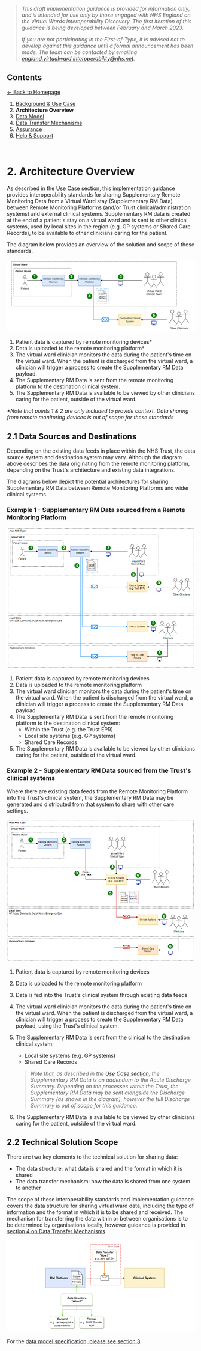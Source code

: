 > *This draft implementation guidance is provided for information only, and is intended for use only by those engaged with NHS England on the Virtual Wards Interoperability Discovery. The first iteration of this guidance is being developed between February and March 2023.* 
>
> *If you are not participating in the First-of-Type, it is advised not to develop against this guidance until a formal announcement has been made. The team can be contacted by emailing england.virtualward.interoperability@nhs.net.*


## Contents
[&larr; Back to Homepage](/README.md)
1. [Background & Use Case](/1_Background.md)
2. **Architecture Overview**
3. [Data Model](/3_Data_Model.md)
4. [Data Transfer Mechanisms](/4_Data_Transfer_Mechanisms.md)
5. [Assurance](/5_Assurance.md)
6. [Help & Support](/6_Support.md)

<br>

# 2. Architecture Overview

As described in the [Use Case section](/1_Background.md), this implementation guidance provides interoperability standards for sharing Supplementary Remote Monitoring Data from a Virtual Ward stay (Supplementary RM Data) between Remote Monitoring Platforms (and/or Trust clinical/administration systems) and external clinical systems. Supplementary RM data is created at the end of a patient's stay on a virtual ward and is sent to other clinical systems, used by local sites in the region (e.g. GP systems or Shared Care Records), to be available to other clinicians caring for the patient. 

The diagram below provides an overview of the solution and scope of these standards.

![image](/Images/Architecture%20Diagram%20-%20RM%20Platform%20to%20Destination%20System%20v3.png)

1. Patient data is captured by remote monitoring devices*
2. Data is uploaded to the remote monitoring platform*
3. The virtual ward clinician monitors the data during the patient's time on the virtual ward. When the patient is discharged from the virtual ward, a clinician will trigger a process to create the Supplementary RM Data payload. 
4. The Supplementary RM Data is sent from the remote monitoring platform to the destination clinical system.
5. The Supplementary RM Data is available to be viewed by other clinicians caring for the patient, outside of the virtual ward. 

*\*Note that points 1 & 2 are only included to provide context. Data sharing from remote monitoring devices is out of scope for these standards*

## 2.1 Data Sources and Destinations

Depending on the existing data feeds in place within the NHS Trust, the data source system and destination system may vary. Although the diagram above describes the data originating from the remote monitoring platform, depending on the Trust's architecture and existing data integrations. 

The diagrams below depict the potential architectures for sharing Supplementary RM Data between Remote Monitoring Platforms and wider clinical systems. 

### Example 1 - Supplementary RM Data sourced from a Remote Monitoring Platform

![image](/Images/Architecture%20Diagram%20-%20Data%20Sources%20%26%20Destinations%20-%20RM%20to%20CS%20v2.png)

1. Patient data is captured by remote monitoring devices
2. Data is uploaded to the remote monitoring platform
3. The virtual ward clinician monitors the data during the patient's time on the virtual ward. When the patient is discharged from the virtual ward, a clinician will trigger a process to create the Supplementary RM Data payload. 
4. The Supplementary RM Data is sent from the remote monitoring platform to the destination clinical system:
     - Within the Trust (e.g. the Trust EPR)
     - Local site systems (e.g. GP systems)
     - Shared Care Records
5. The Supplementary RM Data is available to be viewed by other clinicians caring for the patient, outside of the virtual ward. 

### Example 2 - Supplementary RM Data sourced from the Trust's clinical systems

Where there are existing data feeds from the Remote Monitoring Platform into the Trust's clinical system, the Supplementary RM Data may be generated and distributed from that system to share with other care settings.

![image](/Images/Architecture%20Diagram%20-%20Data%20Sources%20%26%20Destinations%20-%20CS%20to%20CS%20v3.png)

1. Patient data is captured by remote monitoring devices
2. Data is uploaded to the remote monitoring platform
3. Data is fed into the Trust's clinical system through existing data feeds
4. The virtual ward clinician monitors the data during the patient's time on the virtual ward. When the patient is discharged from the virtual ward, a clinician will trigger a process to create the Supplementary RM Data payload, using the Trust's clinical system. 
5. The Supplementary RM Data is sent from the clinical to the destination clinical system:
     - Local site systems (e.g. GP systems)
     - Shared Care Records

    >*Note that, as described in the [Use Case section](/1_Background.md), the Supplementary RM Data is an addendum to the Acute Discharge Summary. Depending on the processes within the Trust, the Supplementary RM Data may be sent alongside the Discharge Summary (as shown in the diagram), however the full Discharge Summary is out of scope for this guidance.*

6. The Supplementary RM Data is available to be viewed by other clinicians caring for the patient, outside of the virtual ward. 

## 2.2 Technical Solution Scope

There are two key elements to the technical solution for sharing data:
 - The data structure: what data is shared and the format in which it is shared
 - The data transfer mechanism: how the data is shared from one system to another

The scope of these interoperability standards and implementation guidance covers the data structure for sharing virtual ward data, including the type of information and the format in which it is to be shared and received. The mechanism for transferring the data within or between organisations is to be determined by organisations locally, however guidance is provided in [section 4 on Data Transfer Mechanisms](/4_Data_Transfer_Mechanisms.md). 


![image](/Images/Architecture%20Diagram%20-%20Technical%20Solution%20Scope%20v2.png)


For the [data model specification, please see section 3](/3_Data_Model.md). 
